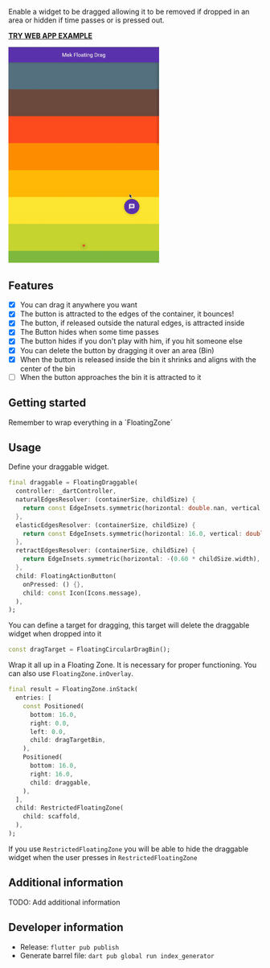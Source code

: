 Enable a widget to be dragged allowing it to be removed if dropped in an area or hidden if time passes or is pressed out.

[**TRY WEB APP EXAMPLE**](https://brex900.github.io/mek_floating_drag/#/)

<img width="300px" alt="Example" src="example.gif"/>

## Features

- [x] You can drag it anywhere you want
- [x] The button is attracted to the edges of the container, it bounces!
- [x] The button, if released outside the natural edges, is attracted inside
- [x] The Button hides when some time passes
- [x] The button hides if you don't play with him, if you hit someone else
- [x] You can delete the button by dragging it over an area (Bin)
- [x] When the button is released inside the bin it shrinks and aligns with the center of the bin
- [ ] When the button approaches the bin it is attracted to it

## Getting started

Remember to wrap everything in a ´FloatingZone´

## Usage

Define your draggable widget.

```dart
final draggable = FloatingDraggable(
  controller: _dartController,
  naturalEdgesResolver: (containerSize, childSize) {
    return const EdgeInsets.symmetric(horizontal: double.nan, vertical: 64.0);
  },
  elasticEdgesResolver: (containerSize, childSize) {
    return const EdgeInsets.symmetric(horizontal: 16.0, vertical: double.nan);
  },
  retractEdgesResolver: (containerSize, childSize) {
    return EdgeInsets.symmetric(horizontal: -(0.60 * childSize.width), vertical: double.nan);
  },
  child: FloatingActionButton(
    onPressed: () {},
    child: const Icon(Icons.message),
  ),
);
```

You can define a target for dragging, this target will delete the draggable widget when dropped into it
```dart
const dragTarget = FloatingCircularDragBin();
```

Wrap it all up in a Floating Zone. It is necessary for proper functioning. You can also use `FloatingZone.inOverlay`.
```dart
final result = FloatingZone.inStack(
  entries: [
    const Positioned(
      bottom: 16.0,
      right: 0.0,
      left: 0.0,
      child: dragTargetBin,
    ),
    Positioned(
      bottom: 16.0,
      right: 16.0,
      child: draggable,
    ),
  ],
  child: RestrictedFloatingZone(
    child: scaffold,
  ),
);
```

If you use `RestrictedFloatingZone` you will be able to hide the draggable widget when the user presses in `RestrictedFloatingZone`


## Additional information

TODO: Add additional information

## Developer information

- Release: `flutter pub publish`
- Generate barrel file: `dart pub global run index_generator`